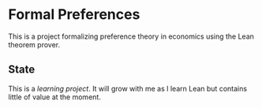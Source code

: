 # Formal Preferences

This is a project formalizing preference theory in economics using the Lean theorem prover. 

## State

This is a *learning project*. It will grow with me as I learn Lean but contains little of value at the moment. 

